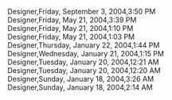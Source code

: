 ﻿Designer,Friday, September 3, 2004,3:50 PM  Designer,Friday, May 21, 2004,3:39 PM  Designer,Friday, May 21, 2004,1:10 PM  Designer,Friday, May 21, 2004,1:03 PM  Designer,Thursday, January 22, 2004,1:44 PM  Designer,Wednesday, January 21, 2004,1:15 PM  Designer,Tuesday, January 20, 2004,12:21 AM  Designer,Tuesday, January 20, 2004,12:20 AM  Designer,Sunday, January 18, 2004,3:26 AM  Designer,Sunday, January 18, 2004,2:14 AM